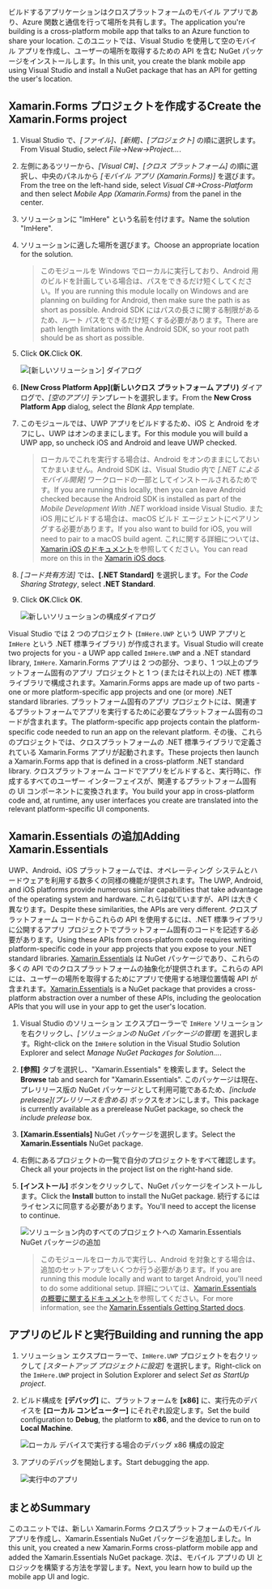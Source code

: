 <span data-ttu-id="7899f-101">ビルドするアプリケーションはクロスプラットフォームのモバイル アプリであり、Azure 関数と通信を行って場所を共有します。</span><span class="sxs-lookup"><span data-stu-id="7899f-101">The application you're building is a cross-platform mobile app that talks to an Azure function to share your location.</span></span> <span data-ttu-id="7899f-102">このユニットでは、Visual Studio を使用して空のモバイル アプリを作成し、ユーザーの場所を取得するための API を含む NuGet パッケージをインストールします。</span><span class="sxs-lookup"><span data-stu-id="7899f-102">In this unit, you create the blank mobile app using Visual Studio and install a NuGet package that has an API for getting the user's location.</span></span>

## <a name="create-the-xamarinforms-project"></a><span data-ttu-id="7899f-103">Xamarin.Forms プロジェクトを作成する</span><span class="sxs-lookup"><span data-stu-id="7899f-103">Create the Xamarin.Forms project</span></span>

1. <span data-ttu-id="7899f-104">Visual Studio で、*[ファイル]、[新規]、[プロジェクト]* の順に選択します。</span><span class="sxs-lookup"><span data-stu-id="7899f-104">From Visual Studio, select *File->New->Project...*.</span></span>

1. <span data-ttu-id="7899f-105">左側にあるツリーから、*[Visual C#]、[クロス プラットフォーム]* の順に選択し、中央のパネルから *[モバイル アプリ (Xamarin.Forms)]* を選びます。</span><span class="sxs-lookup"><span data-stu-id="7899f-105">From the tree on the left-hand side, select *Visual C#->Cross-Platform* and then select *Mobile App (Xamarin.Forms)* from the panel in the center.</span></span>

1. <span data-ttu-id="7899f-106">ソリューションに "ImHere" という名前を付けます。</span><span class="sxs-lookup"><span data-stu-id="7899f-106">Name the solution "ImHere".</span></span>

1. <span data-ttu-id="7899f-107">ソリューションに適した場所を選びます。</span><span class="sxs-lookup"><span data-stu-id="7899f-107">Choose an appropriate location for the solution.</span></span>

    > <span data-ttu-id="7899f-108">このモジュールを Windows でローカルに実行しており、Android 用のビルドを計画している場合は、パスをできるだけ短くしてください。</span><span class="sxs-lookup"><span data-stu-id="7899f-108">If you are running this module locally on Windows and are planning on building for Android, then make sure the path is as short as possible.</span></span> <span data-ttu-id="7899f-109">Android SDK にはパスの長さに関する制限があるため、ルート パスをできるだけ短くする必要があります。</span><span class="sxs-lookup"><span data-stu-id="7899f-109">There are path length limitations with the Android SDK, so your root path should be as short as possible.</span></span>

1. <span data-ttu-id="7899f-110">Click **OK**.</span><span class="sxs-lookup"><span data-stu-id="7899f-110">Click **OK**.</span></span>

    ![[新しいソリューション] ダイアログ](../media-drafts/2-new-solution-dialog.png)

1. <span data-ttu-id="7899f-112">**[New Cross Platform App]\(新しいクロス プラットフォーム アプリ\)** ダイアログで、*[空のアプリ]* テンプレートを選択します。</span><span class="sxs-lookup"><span data-stu-id="7899f-112">From the **New Cross Platform App** dialog, select the *Blank App* template.</span></span>

1. <span data-ttu-id="7899f-113">このモジュールでは、UWP アプリをビルドするため、iOS と Android をオフにし、UWP はオンのままにします。</span><span class="sxs-lookup"><span data-stu-id="7899f-113">For this module you will build a UWP app, so uncheck iOS and Android and leave UWP checked.</span></span>

    > <span data-ttu-id="7899f-114">ローカルでこれを実行する場合は、Android をオンのままにしておいてかまいません。Android SDK は、Visual Studio 内で *[.NET によるモバイル開発]* ワークロードの一部としてインストールされるためです。</span><span class="sxs-lookup"><span data-stu-id="7899f-114">If you are running this locally, then you can leave Android checked because the Android SDK is installed as part of the *Mobile Development With .NET* workload inside Visual Studio.</span></span> <span data-ttu-id="7899f-115">また iOS 用にビルドする場合は、macOS ビルド エージェントにペアリングする必要があります。</span><span class="sxs-lookup"><span data-stu-id="7899f-115">If you also want to build for iOS, you will need to pair to a macOS build agent.</span></span> <span data-ttu-id="7899f-116">これに関する詳細については、[Xamarin iOS のドキュメント](https://docs.microsoft.com/xamarin/ios/get-started/installation/windows/connecting-to-mac/)を参照してください。</span><span class="sxs-lookup"><span data-stu-id="7899f-116">You can read more on this in the [Xamarin iOS docs](https://docs.microsoft.com/xamarin/ios/get-started/installation/windows/connecting-to-mac/).</span></span>

1. <span data-ttu-id="7899f-117">*[コード共有方法]* では、**[.NET Standard]** を選択します。</span><span class="sxs-lookup"><span data-stu-id="7899f-117">For the *Code Sharing Strategy*, select **.NET Standard**.</span></span>

1. <span data-ttu-id="7899f-118">Click **OK**.</span><span class="sxs-lookup"><span data-stu-id="7899f-118">Click **OK**.</span></span>

    ![新しいソリューションの構成ダイアログ](../media-drafts/2-configure-solution-dialog.png)

<span data-ttu-id="7899f-120">Visual Studio では 2 つのプロジェクト (`ImHere.UWP` という UWP アプリと `ImHere` という .NET 標準ライブラリ) が作成されます。</span><span class="sxs-lookup"><span data-stu-id="7899f-120">Visual Studio will create two projects for you - a UWP app called `ImHere.UWP` and a .NET standard library, `ImHere`.</span></span> <span data-ttu-id="7899f-121">Xamarin.Forms アプリは 2 つの部分、つまり、1 つ以上のプラットフォーム固有のアプリ プロジェクトと 1 つ (またはそれ以上の) .NET 標準ライブラリで構成されます。</span><span class="sxs-lookup"><span data-stu-id="7899f-121">Xamarin.Forms apps are made up of two parts - one or more platform-specific app projects and one (or more) .NET standard libraries.</span></span> <span data-ttu-id="7899f-122">プラットフォーム固有のアプリ プロジェクトには、関連するプラットフォームでアプリを実行するために必要なプラットフォーム固有のコードが含まれます。</span><span class="sxs-lookup"><span data-stu-id="7899f-122">The platform-specific app projects contain the platform-specific code needed to run an app on the relevant platform.</span></span> <span data-ttu-id="7899f-123">その後、これらのプロジェクトでは、クロスプラットフォームの .NET 標準ライブラリで定義されている Xamarin.Forms アプリが起動されます。</span><span class="sxs-lookup"><span data-stu-id="7899f-123">These projects then launch a Xamarin.Forms app that is defined in a cross-platform .NET standard library.</span></span> <span data-ttu-id="7899f-124">クロスプラットフォーム コードでアプリをビルドすると、実行時に、作成するすべてのユーザー インターフェイスが、関連するプラットフォーム固有の UI コンポーネントに変換されます。</span><span class="sxs-lookup"><span data-stu-id="7899f-124">You build your app in cross-platform code and, at runtime, any user interfaces you create are translated into the relevant platform-specific UI components.</span></span>

## <a name="adding-xamarinessentials"></a><span data-ttu-id="7899f-125">Xamarin.Essentials の追加</span><span class="sxs-lookup"><span data-stu-id="7899f-125">Adding Xamarin.Essentials</span></span>

<span data-ttu-id="7899f-126">UWP、Android、iOS プラットフォームでは、オペレーティング システムとハードウェアを利用する数多くの同様の機能が提供されます。</span><span class="sxs-lookup"><span data-stu-id="7899f-126">The UWP, Android, and iOS platforms provide numerous similar capabilities that take advantage of the operating system and hardware.</span></span> <span data-ttu-id="7899f-127">これらは似ていますが、API は大きく異なります。</span><span class="sxs-lookup"><span data-stu-id="7899f-127">Despite these similarities, the APIs are very different.</span></span> <span data-ttu-id="7899f-128">クロスプラットフォーム コードからこれらの API を使用するには、.NET 標準ライブラリに公開するアプリ プロジェクトでプラットフォーム固有のコードを記述する必要があります。</span><span class="sxs-lookup"><span data-stu-id="7899f-128">Using these APIs from cross-platform code requires writing platform-specific code in your app projects that you expose to your .NET standard libraries.</span></span> <span data-ttu-id="7899f-129">[Xamarin.Essentials](https://docs.microsoft.com/xamarin/essentials/) は NuGet パッケージであり、これらの多くの API でのクロスプラットフォームの抽象化が提供されます。これらの API には、ユーザーの場所を取得するためにアプリで使用する地理位置情報 API が含まれます。</span><span class="sxs-lookup"><span data-stu-id="7899f-129">[Xamarin.Essentials](https://docs.microsoft.com/xamarin/essentials/) is a NuGet package that provides a cross-platform abstraction over a number of these APIs, including the geolocation APIs that you will use in your app to get the user's location.</span></span>

1. <span data-ttu-id="7899f-130">Visual Studio のソリューション エクスプローラーで `ImHere` ソリューションを右クリックし、*[ソリューションの NuGet パッケージの管理]* を選択します。</span><span class="sxs-lookup"><span data-stu-id="7899f-130">Right-click on the `ImHere` solution in the Visual Studio Solution Explorer and select *Manage NuGet Packages for Solution...*.</span></span>

1. <span data-ttu-id="7899f-131">**[参照]** タブを選択し、"Xamarin.Essentials" を検索します。</span><span class="sxs-lookup"><span data-stu-id="7899f-131">Select the **Browse** tab and search for "Xamarin.Essentials".</span></span> <span data-ttu-id="7899f-132">このパッケージは現在、プレリリース版の NuGet パッケージとして利用可能であるため、*[include prelease]\(プレリリースを含める\)* ボックスをオンにします。</span><span class="sxs-lookup"><span data-stu-id="7899f-132">This package is currently available as a prerelease NuGet package, so check the *include prelease* box.</span></span>

1. <span data-ttu-id="7899f-133">**[Xamarin.Essentials]** NuGet パッケージを選択します。</span><span class="sxs-lookup"><span data-stu-id="7899f-133">Select the **Xamarin.Essentials** NuGet package.</span></span>

1. <span data-ttu-id="7899f-134">右側にあるプロジェクトの一覧で自分のプロジェクトをすべて確認します。</span><span class="sxs-lookup"><span data-stu-id="7899f-134">Check all your projects in the project list on the right-hand side.</span></span>

1. <span data-ttu-id="7899f-135">**[インストール]** ボタンをクリックして、NuGet パッケージをインストールします。</span><span class="sxs-lookup"><span data-stu-id="7899f-135">Click the **Install** button to install the NuGet package.</span></span> <span data-ttu-id="7899f-136">続行するにはライセンスに同意する必要があります。</span><span class="sxs-lookup"><span data-stu-id="7899f-136">You'll need to accept the license to continue.</span></span>

    ![ソリューション内のすべてのプロジェクトへの Xamarin.Essentials NuGet パッケージの追加](../media-drafts/2-add-essentials-nuget.png)

    > <span data-ttu-id="7899f-138">このモジュールをローカルで実行し、Android を対象とする場合は、追加のセットアップをいくつか行う必要があります。</span><span class="sxs-lookup"><span data-stu-id="7899f-138">If you are running this module locally and want to target Android, you'll need to do some additional setup.</span></span> <span data-ttu-id="7899f-139">詳細については、[Xamarin.Essentials の概要に関するドキュメント](https://docs.microsoft.com/xamarin/essentials/get-started?context=xamarin%2Fios&tabs=windows%2Candroid)を参照してください。</span><span class="sxs-lookup"><span data-stu-id="7899f-139">For more information, see the [Xamarin.Essentials Getting Started docs](https://docs.microsoft.com/xamarin/essentials/get-started?context=xamarin%2Fios&tabs=windows%2Candroid).</span></span>

## <a name="building-and-running-the-app"></a><span data-ttu-id="7899f-140">アプリのビルドと実行</span><span class="sxs-lookup"><span data-stu-id="7899f-140">Building and running the app</span></span>

1. <span data-ttu-id="7899f-141">ソリューション エクスプローラーで、`ImHere.UWP` プロジェクトを右クリックして *[スタートアップ プロジェクトに設定]* を選択します。</span><span class="sxs-lookup"><span data-stu-id="7899f-141">Right-click on the `ImHere.UWP` project in Solution Explorer and select *Set as StartUp project*.</span></span>

1. <span data-ttu-id="7899f-142">ビルド構成を **[デバッグ]** に、プラットフォームを **[x86]** に、実行先のデバイスを **[ローカル コンピューター]** にそれぞれ設定します。</span><span class="sxs-lookup"><span data-stu-id="7899f-142">Set the build configuration to **Debug**, the platform to **x86**, and the device to run on to **Local Machine**.</span></span>

    ![ローカル デバイスで実行する場合のデバッグ x86 構成の設定](../media-drafts/2-debug-configuration.png)

1. <span data-ttu-id="7899f-144">アプリのデバッグを開始します。</span><span class="sxs-lookup"><span data-stu-id="7899f-144">Start debugging the app.</span></span>

    ![実行中のアプリ](../media-drafts/2-debuging-app.png)

## <a name="summary"></a><span data-ttu-id="7899f-146">まとめ</span><span class="sxs-lookup"><span data-stu-id="7899f-146">Summary</span></span>

<span data-ttu-id="7899f-147">このユニットでは、新しい Xamarin.Forms クロスプラットフォームのモバイル アプリを作成し、Xamarin.Essentials NuGet パッケージを追加しました。</span><span class="sxs-lookup"><span data-stu-id="7899f-147">In this unit, you created a new Xamarin.Forms cross-platform mobile app and added the Xamarin.Essentials NuGet package.</span></span> <span data-ttu-id="7899f-148">次は、モバイル アプリの UI とロジックを構築する方法を学習します。</span><span class="sxs-lookup"><span data-stu-id="7899f-148">Next, you learn how to build up the mobile app UI and logic.</span></span>